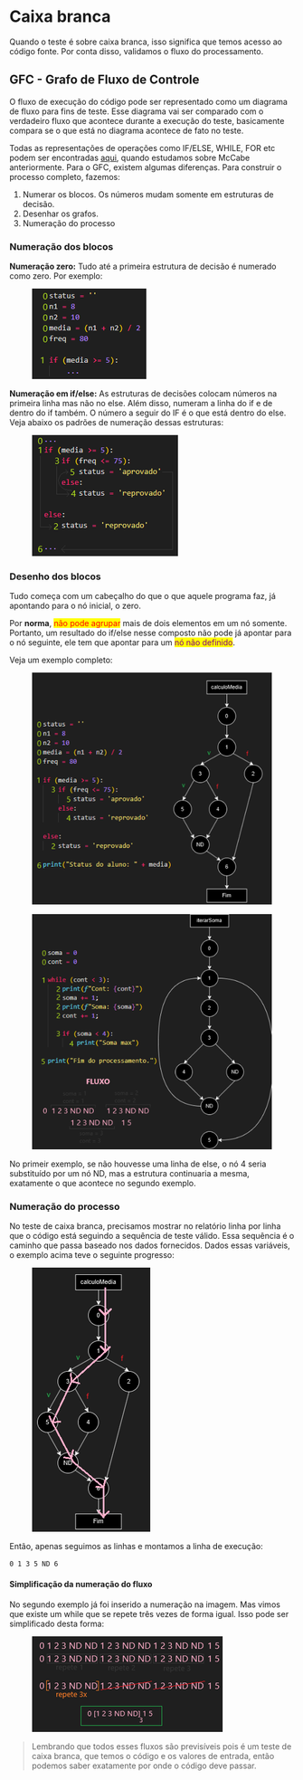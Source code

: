 # Caixa branca

Quando o teste é sobre caixa branca, isso significa que temos acesso ao código fonte. Por conta disso, validamos o fluxo do processamento.

## GFC - Grafo de Fluxo de Controle

O fluxo de execução do código pode ser representado como um diagrama de fluxo para fins de teste. Esse diagrama vai ser comparado com o verdadeiro fluxo que acontece durante a execução do teste, basicamente compara se o que está no diagrama acontece de fato no teste.

Todas as representações de operações como IF/ELSE, WHILE, FOR etc podem ser encontradas [aqui](../../semestre-1/fundamentos-de-sistemas/qualidade.md#mccabe), quando estudamos sobre McCabe anteriormente. Para o GFC, existem algumas diferenças. Para construir o processo completo, fazemos:

1. Numerar os blocos. Os números mudam somente em estruturas de decisão.
2. Desenhar os grafos.
3. Numeração do processo

### Numeração dos blocos

**Numeração zero:** Tudo até a primeira estrutura de decisão é numerado como zero. Por exemplo:

<figure><img src="../../.gitbook/assets/gfc numeração de blocos.png" alt=""><figcaption></figcaption></figure>

**Numeração em if/else:** As estruturas de decisões colocam números na primeira linha mas não no else. Além disso, numeram a linha do if e de dentro do if também. O número a seguir do IF é o que está dentro do else. Veja abaixo os padrões de numeração dessas estruturas:

<figure><img src="../../.gitbook/assets/gfc numeração de blocos ifelse.png" alt=""><figcaption></figcaption></figure>

### Desenho dos blocos

Tudo começa com um cabeçalho do que o que aquele programa faz, já apontando para o nó inicial, o zero.

Por **norma**, <mark style="color:red;">não pode agrupar</mark> mais de dois elementos em um nó somente. Portanto, um resultado do if/else nesse composto não pode já apontar para o nó seguinte, ele tem que apontar para um <mark style="color:purple;">nó não definido</mark>.

Veja um exemplo completo:

<figure><img src="../../.gitbook/assets/gfc.png" alt=""><figcaption></figcaption></figure>

<figure><img src="../../.gitbook/assets/image (8).png" alt=""><figcaption></figcaption></figure>

No primeir exemplo, se não houvesse uma linha de else, o nó 4 seria substituído por um nó ND, mas a estrutura continuaria a mesma, exatamente o que acontece no segundo exemplo.

### Numeração do processo

No teste de caixa branca, precisamos mostrar no relatório linha por linha que o código está seguindo a sequência de teste válido. Essa sequência é o caminho que passa baseado nos dados fornecidos. Dados essas variáveis, o exemplo acima teve o seguinte progresso:

<figure><img src="../../.gitbook/assets/linhas de execução gfc.png" alt=""><figcaption></figcaption></figure>

Então, apenas seguimos as linhas e montamos a linha de execução:

```
0 1 3 5 ND 6
```

#### Simplificação da numeração do fluxo

No segundo exemplo já foi inserido a numeração na imagem. Mas vimos que existe um while que se repete três vezes de forma igual. Isso pode ser simplificado desta forma:

<figure><img src="../../.gitbook/assets/image (9).png" alt=""><figcaption></figcaption></figure>

> Lembrando que todos esses fluxos são previsíveis pois é um teste de caixa branca, que temos o código e os valores de entrada, então podemos saber exatamente por onde o código deve passar.
